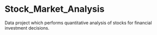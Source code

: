 # Stock_Market_Analysis
Data project which performs quantitative analysis of stocks for financial investment decisions.
